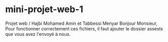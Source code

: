 # mini-projet-web-1
Projet web / Hajbi Mohamed Amin et Tabbessi Menyar
Bonjour Monsieur,
Pour fonctionner correctement ces fichiers, il faut ajouter le dossier assests que vous avez l'envoyé à nous.
